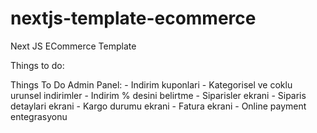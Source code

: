 # nextjs-template-ecommerce
Next JS ECommerce Template


Things to do:







Things To Do Admin Panel:
    - Indirim kuponlari
    - Kategorisel ve coklu urunsel indirimler
    - Indirim % desini belirtme
    - Siparisler ekrani
    - Siparis detaylari ekrani
    - Kargo durumu ekrani
    - Fatura ekrani
    - Online payment entegrasyonu